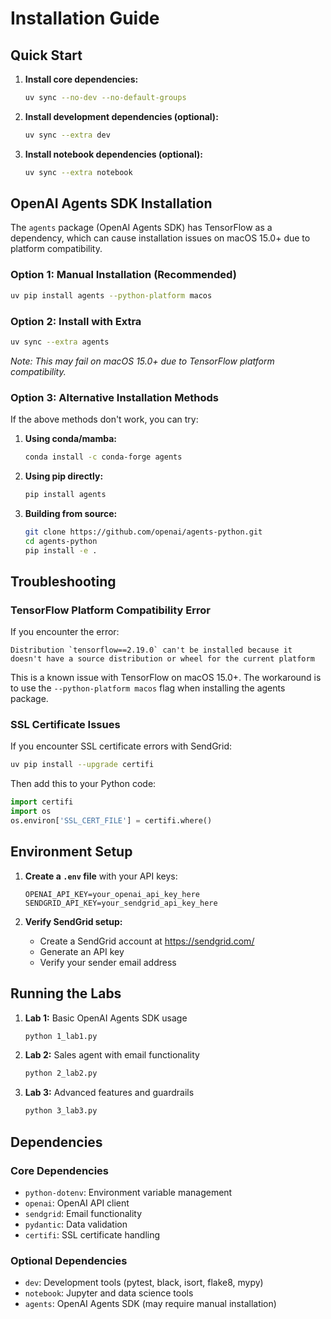 # Installation Guide

## Quick Start

1. **Install core dependencies:**
   ```bash
   uv sync --no-dev --no-default-groups
   ```

2. **Install development dependencies (optional):**
   ```bash
   uv sync --extra dev
   ```

3. **Install notebook dependencies (optional):**
   ```bash
   uv sync --extra notebook
   ```

## OpenAI Agents SDK Installation

The `agents` package (OpenAI Agents SDK) has TensorFlow as a dependency, which can cause installation issues on macOS 15.0+ due to platform compatibility.

### Option 1: Manual Installation (Recommended)
```bash
uv pip install agents --python-platform macos
```

### Option 2: Install with Extra
```bash
uv sync --extra agents
```
*Note: This may fail on macOS 15.0+ due to TensorFlow platform compatibility.*

### Option 3: Alternative Installation Methods
If the above methods don't work, you can try:

1. **Using conda/mamba:**
   ```bash
   conda install -c conda-forge agents
   ```

2. **Using pip directly:**
   ```bash
   pip install agents
   ```

3. **Building from source:**
   ```bash
   git clone https://github.com/openai/agents-python.git
   cd agents-python
   pip install -e .
   ```

## Troubleshooting

### TensorFlow Platform Compatibility Error
If you encounter the error:
```
Distribution `tensorflow==2.19.0` can't be installed because it doesn't have a source distribution or wheel for the current platform
```

This is a known issue with TensorFlow on macOS 15.0+. The workaround is to use the `--python-platform macos` flag when installing the agents package.

### SSL Certificate Issues
If you encounter SSL certificate errors with SendGrid:
```bash
uv pip install --upgrade certifi
```

Then add this to your Python code:
```python
import certifi
import os
os.environ['SSL_CERT_FILE'] = certifi.where()
```

## Environment Setup

1. **Create a `.env` file** with your API keys:
   ```
   OPENAI_API_KEY=your_openai_api_key_here
   SENDGRID_API_KEY=your_sendgrid_api_key_here
   ```

2. **Verify SendGrid setup:**
   - Create a SendGrid account at https://sendgrid.com/
   - Generate an API key
   - Verify your sender email address

## Running the Labs

1. **Lab 1:** Basic OpenAI Agents SDK usage
   ```bash
   python 1_lab1.py
   ```

2. **Lab 2:** Sales agent with email functionality
   ```bash
   python 2_lab2.py
   ```

3. **Lab 3:** Advanced features and guardrails
   ```bash
   python 3_lab3.py
   ```

## Dependencies

### Core Dependencies
- `python-dotenv`: Environment variable management
- `openai`: OpenAI API client
- `sendgrid`: Email functionality
- `pydantic`: Data validation
- `certifi`: SSL certificate handling

### Optional Dependencies
- `dev`: Development tools (pytest, black, isort, flake8, mypy)
- `notebook`: Jupyter and data science tools
- `agents`: OpenAI Agents SDK (may require manual installation) 